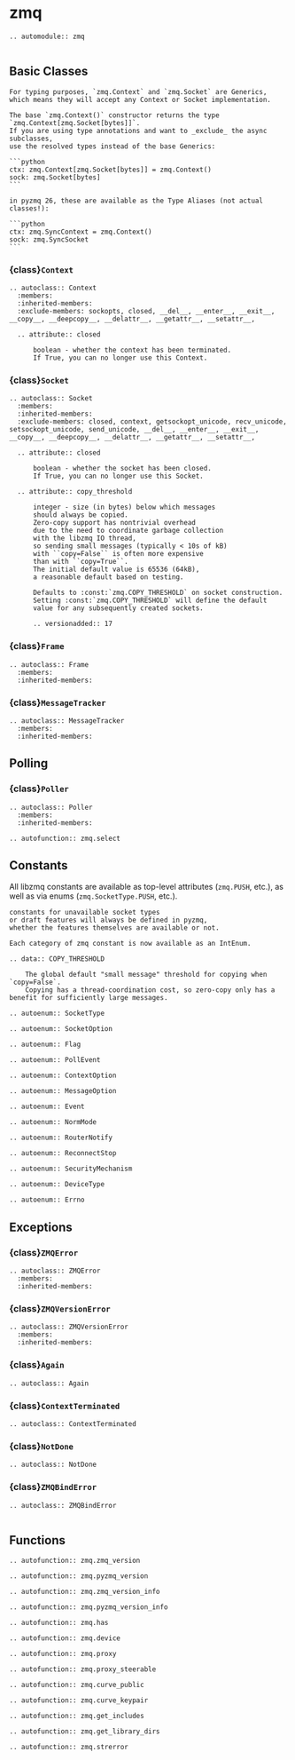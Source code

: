 # zmq

```{eval-rst}
.. automodule:: zmq
```

```{currentmodule} zmq
```

## Basic Classes

````{note}
For typing purposes, `zmq.Context` and `zmq.Socket` are Generics,
which means they will accept any Context or Socket implementation.

The base `zmq.Context()` constructor returns the type
`zmq.Context[zmq.Socket[bytes]]`.
If you are using type annotations and want to _exclude_ the async subclasses,
use the resolved types instead of the base Generics:

```python
ctx: zmq.Context[zmq.Socket[bytes]] = zmq.Context()
sock: zmq.Socket[bytes]
```

in pyzmq 26, these are available as the Type Aliases (not actual classes!):

```python
ctx: zmq.SyncContext = zmq.Context()
sock: zmq.SyncSocket
```

````

### {class}`Context`

```{eval-rst}
.. autoclass:: Context
  :members:
  :inherited-members:
  :exclude-members: sockopts, closed, __del__, __enter__, __exit__, __copy__, __deepcopy__, __delattr__, __getattr__, __setattr__,

  .. attribute:: closed

      boolean - whether the context has been terminated.
      If True, you can no longer use this Context.

```

### {class}`Socket`

```{eval-rst}
.. autoclass:: Socket
  :members:
  :inherited-members:
  :exclude-members: closed, context, getsockopt_unicode, recv_unicode, setsockopt_unicode, send_unicode, __del__, __enter__, __exit__, __copy__, __deepcopy__, __delattr__, __getattr__, __setattr__,

  .. attribute:: closed

      boolean - whether the socket has been closed.
      If True, you can no longer use this Socket.

  .. attribute:: copy_threshold

      integer - size (in bytes) below which messages
      should always be copied.
      Zero-copy support has nontrivial overhead
      due to the need to coordinate garbage collection
      with the libzmq IO thread,
      so sending small messages (typically < 10s of kB)
      with ``copy=False`` is often more expensive
      than with ``copy=True``.
      The initial default value is 65536 (64kB),
      a reasonable default based on testing.

      Defaults to :const:`zmq.COPY_THRESHOLD` on socket construction.
      Setting :const:`zmq.COPY_THRESHOLD` will define the default
      value for any subsequently created sockets.

      .. versionadded:: 17

```

### {class}`Frame`

```{eval-rst}
.. autoclass:: Frame
  :members:
  :inherited-members:

```

### {class}`MessageTracker`

```{eval-rst}
.. autoclass:: MessageTracker
  :members:
  :inherited-members:

```

## Polling

### {class}`Poller`

```{eval-rst}
.. autoclass:: Poller
  :members:
  :inherited-members:

```

```{eval-rst}
.. autofunction:: zmq.select
```

## Constants

All libzmq constants are available as top-level attributes
(`zmq.PUSH`, etc.),
as well as via enums (`zmq.SocketType.PUSH`, etc.).

```{versionchanged} 23
constants for unavailable socket types
or draft features will always be defined in pyzmq,
whether the features themselves are available or not.
```

```{versionadded} 23
Each category of zmq constant is now available as an IntEnum.
```

```{eval-rst}
.. data:: COPY_THRESHOLD

    The global default "small message" threshold for copying when `copy=False`.
    Copying has a thread-coordination cost, so zero-copy only has a benefit for sufficiently large messages.
```

```{eval-rst}
.. autoenum:: SocketType
```

```{eval-rst}
.. autoenum:: SocketOption
```

```{eval-rst}
.. autoenum:: Flag
```

```{eval-rst}
.. autoenum:: PollEvent
```

```{eval-rst}
.. autoenum:: ContextOption
```

```{eval-rst}
.. autoenum:: MessageOption
```

```{eval-rst}
.. autoenum:: Event
```

```{eval-rst}
.. autoenum:: NormMode
```

```{eval-rst}
.. autoenum:: RouterNotify
```

```{eval-rst}
.. autoenum:: ReconnectStop
```

```{eval-rst}
.. autoenum:: SecurityMechanism
```

```{eval-rst}
.. autoenum:: DeviceType
```

```{eval-rst}
.. autoenum:: Errno
```

## Exceptions

### {class}`ZMQError`

```{eval-rst}
.. autoclass:: ZMQError
  :members:
  :inherited-members:

```

### {class}`ZMQVersionError`

```{eval-rst}
.. autoclass:: ZMQVersionError
  :members:
  :inherited-members:
```

### {class}`Again`

```{eval-rst}
.. autoclass:: Again

```

### {class}`ContextTerminated`

```{eval-rst}
.. autoclass:: ContextTerminated

```

### {class}`NotDone`

```{eval-rst}
.. autoclass:: NotDone

```

### {class}`ZMQBindError`

```{eval-rst}
.. autoclass:: ZMQBindError


```

## Functions

```{eval-rst}
.. autofunction:: zmq.zmq_version
```

```{eval-rst}
.. autofunction:: zmq.pyzmq_version
```

```{eval-rst}
.. autofunction:: zmq.zmq_version_info
```

```{eval-rst}
.. autofunction:: zmq.pyzmq_version_info
```

```{eval-rst}
.. autofunction:: zmq.has
```

```{eval-rst}
.. autofunction:: zmq.device
```

```{eval-rst}
.. autofunction:: zmq.proxy
```

```{eval-rst}
.. autofunction:: zmq.proxy_steerable
```

```{eval-rst}
.. autofunction:: zmq.curve_public
```

```{eval-rst}
.. autofunction:: zmq.curve_keypair
```

```{eval-rst}
.. autofunction:: zmq.get_includes
```

```{eval-rst}
.. autofunction:: zmq.get_library_dirs
```

```{eval-rst}
.. autofunction:: zmq.strerror
```
